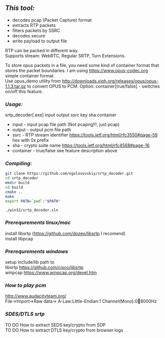 ## *This tool:*
 * decodes pcap (Packet Capture) format
 * extracts RTP packets
 * filters packets by SSRC
 * decodes secure
 * write payload to output file

RTP can be packed in different way.  
Supports stream: WebRTC, Regular SRTP, Turn Extensions.  

To store opus packets in a file, you need some kind of container format that stores the packet boundaries. I am using https://www.opus-codec.org simple container format.  
Use opus_demo utility from http://downloads.xiph.org/releases/opus/opus-1.1.3.tar.gz to convert OPUS to PCM. 
Option: container[true/false] - switches on/off this feature.

### *Usage:*
 srtp_decoder[.exe] input output ssrc key sha container
 * input - input pcap file path (Not pcapng!!!, just pcap)
 * output - output pcm file path 
 * ssrc - RTP stream identifier https://tools.ietf.org/html/rfc3550#page-59 hex with 0x prefix
 * sha - crypto suite name https://tools.ietf.org/html/rfc4568#page-16
 * container - true/false see feature description above

### *Compiling:*

```bash
git clone https://github.com/ogolosovskiy/srtp_decoder.git
cd srtp_decoder
mkdir build
cd build
cmake ..
make
export PATH=`pwd`:"$PATH"
```

```bash
./win32/srtp_decoder.sln
```

### *Prerequrements linux/mac*
install libsrtp (https://github.com/dozeo/libsrtp I recomend)  
install libpcap  
  
### *Prerequrements windows*
  
setup include/lib path to   
libsrtp  https://github.com/cisco/libsrtp  
winpcap https://www.winpcap.org/devel.htm  
 

### *How to play pcm*  
http://www.audacityteam.org/  
File->Import->Raw data-> A-Law:Little-Endian:1 Channel(Mono):0:100:8000Hz  


### *SDES/DTLS srtp*  

TO DO How to extract SEDS key/crypto from SDP  
TO DO How to extract DTLS key/crypto from browser logs









